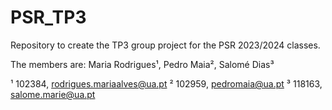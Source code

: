# PSR_TP3
Repository to create the TP3 group project for the PSR 2023/2024 classes. 

The members are: Maria Rodrigues¹, Pedro Maia², Salomé Dias³

¹ 102384, rodrigues.mariaalves@ua.pt
² 102959, pedromaia@ua.pt
³ 118163, salome.marie@ua.pt




